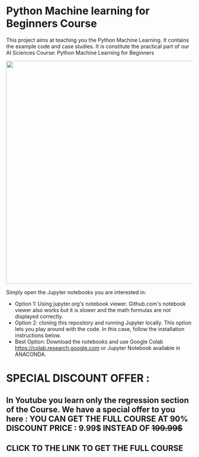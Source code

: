 # Python Machine learning for Beginners Course
This project aims at teaching you the Python Machine Learning. It contains the example code and case studies. It is constitute the practical part of our AI Sciences Course: Python Machine Learning for Beginners

<img src="Course_Python Data Science and Machine learning for Beginners.png" width="600">

Simply open the Jupyter notebooks you are interested in:
* Option 1: Using jupyter.org's notebook viewer. Github.com's notebook viewer also works but it is slower and the math formulas are not displayed correctly.
* Option 2: cloning this repository and running Jupyter locally. This option lets you play around with the code. In this case, follow the installation instructions below.
* Best Option: Download the notebooks and use Google Colab https://colab.research.google.com or Jupyter Notebook available in ANACONDA.


# SPECIAL DISCOUNT OFFER : 
## In Youtube you learn only the regression section of the Course. We have a special offer to you here : YOU CAN GET THE FULL COURSE AT 90% DISCOUNT PRICE : 9.99$ INSTEAD OF ~~199.99$~~ 
## CLICK TO THE LINK TO GET THE FULL COURSE 

